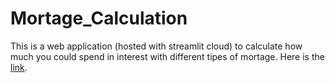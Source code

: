# Mortage_Calculation
This is a web application (hosted with streamlit cloud) to calculate how much you could spend in interest with different tipes of mortage.
Here is the [link](https://mortagecalculation.streamlit.app/).
